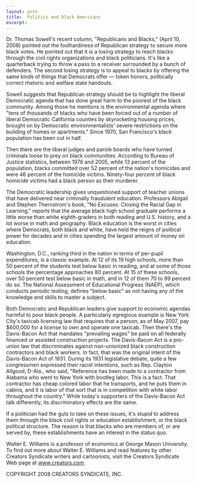 ```yaml
---
layout: post
title:  Politics and Black Americans
excerpt:
---
```


Dr. Thomas Sowell's recent column, "Republicans and Blacks," (April 10, 2008) pointed out the foolhardiness of Republican strategy to secure more black votes. He pointed out that it is a losing strategy to reach blacks through the civil rights organizations and black politicians. It's like a quarterback trying to throw a pass to a receiver surrounded by a bunch of defenders. The second losing strategy is to appeal to blacks by offering the same kinds of things that Democrats offer — token honors, politically correct rhetoric and welfare state handouts.

Sowell suggests that Republican strategy should be to highlight the liberal Democratic agenda that has done great harm to the poorest of the black community. Among those he mentions is the environmental agenda where "tens of thousands of blacks who have been forced out of a number of liberal Democratic California counties by skyrocketing housing prices, brought on by Democratic environmentalists' severe restrictions on the building of homes or apartments." Since 1970, San Francisco's black population has been cut in half.

Then there are the liberal judges and parole boards who have turned criminals loose to prey on black communities. According to Bureau of Justice statistics, between 1976 and 2005, while 13 percent of the population, blacks committed over 52 percent of the nation's homicides and were 46 percent of the homicide victims. Ninety-four percent of black homicide victims had a black person as their murderer.

The Democratic leadership gives unquestioned support of teacher unions that have delivered near criminally fraudulent education. Professors Abigail and Stephen Thernstrom's book, "No Excuses: Closing the Racial Gap in Learning," reports that the average black high school graduate performs a little worse than white eighth-graders in both reading and U.S. history, and a lot worse in math and geography. Black education is the worst in cities where Democrats, both black and white, have held the reigns of political power for decades and in cities spending the largest amount of money on education.

 Washington, D.C., ranking third in the nation in terms of per-pupil expenditures, is a classic example. At 12 of its 19 high schools, more than 50 percent of the students test below basic in reading, and at some of those schools the percentage approaches 80 percent. At 15 of these schools, over 50 percent test below basic in math, and in 12 of them 70 to 99 percent do so. The National Assessment of Educational Progress (NAEP), which conducts periodic testing, defines "below basic" as not having any of the knowledge and skills to master a subject.

Both Democratic and Republican leaders give support to economic agendas harmful to poor black people. A particularly egregious example is New York City's taxicab licensing law that requires that a person, as of May 2007, pay $600,000 for a license to own and operate one taxicab. Then there's the Davis-Bacon Act that mandates "prevailing wages" be paid on all federally financed or assisted construction projects. The Davis-Bacon Act is a pro-union law that discriminates against non-unionized black construction contractors and black workers. In fact, that was the original intent of the Davis-Bacon Act of 1931. During its 1931 legislative debate, quite a few congressmen expressed their racist intentions, such as Rep. Clayton Allgood, D-Ala., who said, "Reference has been made to a contractor from Alabama who went to New York with bootleg labor. This is a fact. That contractor has cheap colored labor that he transports, and he puts them in cabins, and it is labor of that sort that is in competition with white labor throughout the country." While today's supporters of the Davis-Bacon Act talk differently, its discriminatory effects are the same.

If a politician had the guts to take on these issues, it's stupid to address them through the black civil rights or education establishment, or the black political structure. The reason is that blacks who are members of, or are served by, these establishments have an interest in the status quo.

Walter E. Williams is a professor of economics at George Mason University. To find out more about Walter E. Williams and read features by other Creators Syndicate writers and cartoonists, visit the Creators Syndicate Web page at www.creators.com.

COPYRIGHT 2008 CREATORS SYNDICATE, INC.
